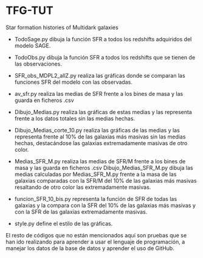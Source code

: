 # TFG-TUT
Star formation histories of Multidark galaxies

- TodoSage.py dibuja la función SFR a todos los redshifts adquiridos del modelo SAGE.

- TodoObs.py dibuja la función SFR a todos los redshifts que se tienen de las 
observaciones.

- SFR_obs_MDPL2_allZ.py realiza las gráficas donde se comparan las funciones SFR del modelo con las observadas.

- av_sfr.py realiza las medias de SFR frente a los bines de masa y las guarda en ficheros .csv
- Dibujo_Medias.py realiza las gráficas de estas medias y las representa frente a los datos totales sin las medias hechas.
- Dibujo_Medias_corte_10.py realiza las gráficas de las medias y las representa frente al 10% de las galaxias más masivas sin las medias hechas, destacándose las galaxias extremadamente masivas de otro color.

- Medias_SFR_M.py realiza las medias de SFR/M frente a los bines de masa y las guarda en ficheros .csv
Dibujo_Medias_SFR_M.py dibuja las medias calculadas por Medias_SFR_M.py  frente a la masa de las galaxias comparadas con la SFR/M del 10% de las galaxias más masivas resaltando de otro color las extremadamente masivas. 

- funcion_SFR_10_bis.py representa la función de SFR de todas las galaxias y la compara con la SFR del 10% de las galaxias más masivas y con la SFR de las galaxias extremadamente masivas.

- style.py define el estilo de las gráficas.

El resto de códigos que no están mencionados aquí son pruebas que se han ido realizando para aprender a usar el lenguaje de programación, a manejar los datos de la base de datos y aprender el uso de GitHub.
